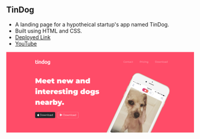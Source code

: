 ## TinDog

- A landing page for a hypotheical startup's app named TinDog.
- Built using HTML and CSS.
- <a href="https://akshit1903.github.io/TinDog/">Deployed Link</a>
- <a href="https://youtu.be/U69kHro2kKU">YouTube</a>

<img src="images/1.png" width="500px" height=auto/>
